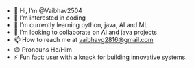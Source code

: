 - 👋 Hi, I’m @Vaibhav2504
- 👀 I’m interested in coding
- 🌱 I’m currently learning python, java, AI and ML
- 💞️ I’m looking to collaborate on AI and java projects
- 📫 How to reach me at vaibhavg2816@gmail.com
- 😄 Pronouns He/Him
- ⚡ Fun fact: user with a knack for building innovative systems.

<!---
Vaibhav2504/Vaibhav2504 is a ✨ special ✨ repository because its `README.md` (this file) appears on your GitHub profile.
You can click the Preview link to take a look at your changes.
--->
